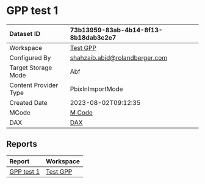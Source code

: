 



# GPP test 1

|Dataset ID|73b13959-83ab-4b14-8f13-8b18dab3c2e7|
| :--- | :--- |
|Workspace|[Test GPP](../Workspaces/Test-GPP.md)|
|Configured By|shahzaib.abid@rolandberger.com|
|Target Storage Mode|Abf|
|Content Provider Type|PbixInImportMode|
|Created Date|2023-08-02T09:12:35|
|MCode|[M Code](./GPP-test-1/mcode.md)|
|DAX|[DAX](./GPP-test-1/dax.md)|

## Reports

|Report|Workspace|
| :--- | :--- |
|[GPP test 1](../Reports/GPP-test-1.md)|[Test GPP](../Workspaces/Test-GPP.md)|
